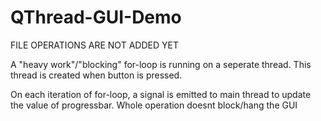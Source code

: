 # QThread-GUI-Demo

FILE OPERATIONS ARE NOT ADDED YET


A "heavy work"/"blocking" for-loop is running on a seperate thread. This thread is created when button is pressed.

On each iteration of for-loop, a signal is emitted to main thread to update the value of progressbar. Whole operation doesnt block/hang the GUI
